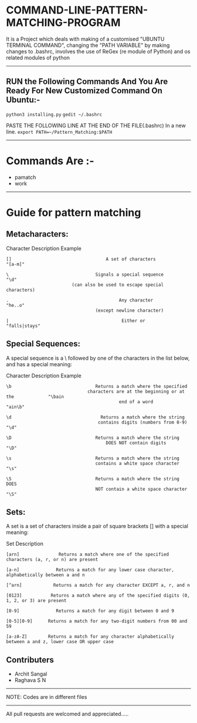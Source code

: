 # COMMAND-LINE-PATTERN-MATCHING-PROGRAM

It is a Project which deals with making of a customised "UBUNTU TERMINAL COMMAND", changing the "PATH VARIABLE" by making changes to .bashrc, involves the use of ReGex (re module of Python) and os related modules of python
*****************************************************************************************************************************

## RUN the Following Commands And You Are Ready For New Customized Command On Ubuntu:-

`python3 installing.py`
`gedit ~/.bashrc`

PASTE THE FOLLOWING LINE AT THE END OF THE FILE(.bashrc) In a new line.
`export PATH=~/Pattern_Matching:$PATH`

*****************************************************************************************************************************

# Commands Are :-
- pamatch
- work

*****************************************************************************************************************************
# Guide for pattern matching



## Metacharacters:

Character                                     Description                                     Example

    []                                    A set of characters                                 "[a-m]"

    \                                 Signals a special sequence                               "\d"
                             (can also be used to escape special characters)

    .                                          Any character                                   "he..o"
                                      (except newline character)    

    |                                           Either or                                    "falls|stays" 


## Special Sequences:

A special sequence is a \ followed by one of the characters in the list below, and has a special meaning:

Character                                     Description                                 Example

    \b                                Returns a match where the specified 
                                   characters are at the beginning or at the       	     "\bain
                                               end of a word                             "ain\b"

    \d                                  Returns a match where the string 
                                       contains digits (numbers from 0-9)	              "\d"

    \D                                Returns a match where the string 
                                          DOES NOT contain digits                         "\D"

    \s                                Returns a match where the string
                                      contains a white space character                    "\s"

    \S                                Returns a match where the string DOES
                                      NOT contain a white space character 		          "\S"


## Sets:

A set is a set of characters inside a pair of square brackets [] with a special meaning:

Set                                                  Description

    [arn]               Returns a match where one of the specified characters (a, r, or n) are present

    [a-n]              Returns a match for any lower case character, alphabetically between a and n

    [^arn]            Returns a match for any character EXCEPT a, r, and n

    [0123]           Returns a match where any of the specified digits (0, 1, 2, or 3) are present

    [0-9]              Returns a match for any digit between 0 and 9

    [0-5][0-9]      Returns a match for any two-digit numbers from 00 and 59 

    [a-zA-Z]        Returns a match for any character alphabetically between a and z, lower case OR upper case


## Contributers

- Archit Sangal
- Raghava S N

*****************************************************************************************************************************
NOTE: Codes are in different files

*****************************************************************************************************************************
All pull requests are welcomed and appreciated.....
